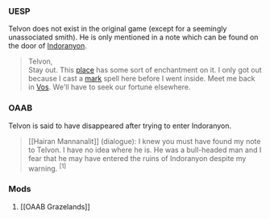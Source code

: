 
### UESP
Telvon does not exist in the original game (except for a seemingly unassociated smith). He is only mentioned in a note which can be found on the door of [Indoranyon](https://en.uesp.net/wiki/Morrowind:Indoranyon "Morrowind:Indoranyon").

> Telvon,  
> Stay out. This [place](https://en.uesp.net/wiki/Morrowind:Indoranyon "Morrowind:Indoranyon") has some sort of enchantment on it. I only got out because I cast a [mark](https://en.uesp.net/wiki/Morrowind:Mark "Morrowind:Mark") spell here before I went inside. Meet me back in [Vos](https://en.uesp.net/wiki/Morrowind:Vos "Morrowind:Vos"). We'll have to seek our fortune elsewhere.

### OAAB
Telvon is said to have disappeared after trying to enter Indoranyon.

> [[Hairan Mannanalit]] (dialogue): I knew you must have found my note to Telvon. I have no idea where he is. He was a bull-headed man and I fear that he may have entered the ruins of Indoranyon despite my warning. <sup>[1]</sup>
### Mods
1. [[OAAB Grazelands]]